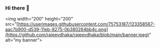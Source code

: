 ### Hi there 👋

<!--
**rajeevdhaka/rajeevdhaka** is a ✨ _special_ ✨ repository because its `README.md` (this file) appears on your GitHub profile.

Here are some ideas to get you started:

- 🔭 I’m currently working on ...
- 🌱 I’m currently learning ...
- 👯 I’m looking to collaborate on ...
- 🤔 I’m looking for help with ...
- 💬 Ask me about ...
- 📫 How to reach me: ...
- 😄 Pronouns: ...
- ⚡ Fun fact: ...
-->




<p align=”center”>

<img width=”200" height=”200" src=”[https://userimages.githubusercontent.com/75753187/123358567-aac7b900-d539-11eb-8275-0b380264bb4c.png](https://github.com/rajeevdhaka/rajeevdhaka/blob/main/banner.jpeg)" alt=”my banner”>

</p>
